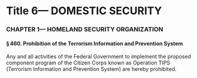 
# Title 6— DOMESTIC SECURITY
### CHAPTER 1— HOMELAND SECURITY ORGANIZATION
#### § 460. Prohibition of the Terrorism Information and Prevention System

Any and all activities of the Federal Government to implement the proposed component program of the Citizen Corps known as Operation TIPS (Terrorism Information and Prevention System) are hereby prohibited.
